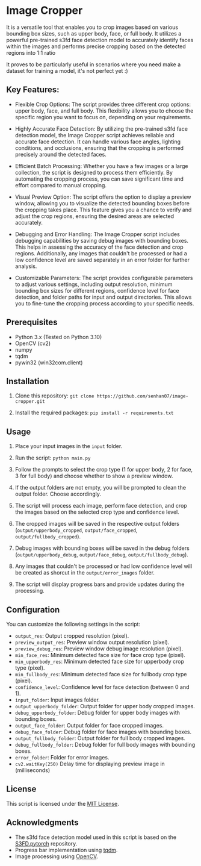 # Image Cropper

It is a versatile tool that enables you to crop images based on various bounding box sizes, such as upper body, face, or full body. It utilizes a powerful pre-trained s3fd face detection model to accurately identify faces within the images and performs precise cropping based on the detected regions into 1:1 ratio

It proves to be particularly useful in scenarios where you need make a dataset for training a model, it's not perfect yet :)


## Key Features:
- Flexible Crop Options: The script provides three different crop options: upper body, face, and full body. This flexibility allows you to choose the specific region you want to focus on, depending on your requirements.

- Highly Accurate Face Detection: By utilizing the pre-trained s3fd face detection model, the Image Cropper script achieves reliable and accurate face detection. It can handle various face angles, lighting conditions, and occlusions, ensuring that the cropping is performed precisely around the detected faces.

- Efficient Batch Processing: Whether you have a few images or a large collection, the script is designed to process them efficiently. By automating the cropping process, you can save significant time and effort compared to manual cropping.

- Visual Preview Option: The script offers the option to display a preview window, allowing you to visualize the detected bounding boxes before the cropping takes place. This feature gives you a chance to verify and adjust the crop regions, ensuring the desired areas are selected accurately.

- Debugging and Error Handling: The Image Cropper script includes debugging capabilities by saving debug images with bounding boxes. This helps in assessing the accuracy of the face detection and crop regions. Additionally, any images that couldn't be processed or had a low confidence level are saved separately in an error folder for further analysis.

- Customizable Parameters: The script provides configurable parameters to adjust various settings, including output resolution, minimum bounding box sizes for different regions, confidence level for face detection, and folder paths for input and output directories. This allows you to fine-tune the cropping process according to your specific needs.

## Prerequisites

- Python 3.x (Tested on Python 3.10)
- OpenCV (cv2)
- numpy
- tqdm
- pywin32 (win32com.client)

## Installation

1. Clone this repository:
`git clone https://github.com/senhan07/image-cropper.git`


2. Install the required packages:
`pip install -r requirements.txt`


## Usage

1. Place your input images in the `input` folder.
2. Run the script: `python main.py`

3. Follow the prompts to select the crop type (1 for upper body, 2 for face, 3 for full body) and choose whether to show a preview window.
4. If the output folders are not empty, you will be prompted to clean the output folder. Choose accordingly.
5. The script will process each image, perform face detection, and crop the images based on the selected crop type and confidence level.
6. The cropped images will be saved in the respective output folders (`output/upperbody_cropped`, `output/face_cropped`, `output/fullbody_cropped`).
7. Debug images with bounding boxes will be saved in the debug folders (`output/upperbody_debug`, `output/face_debug`, `output/fullbody_debug`).
8. Any images that couldn't be processed or had low confidence level will be created as shorcut in the `output/error_images` folder.
9. The script will display progress bars and provide updates during the processing.

## Configuration

You can customize the following settings in the script:

- `output_res`: Output cropped resolution (pixel).
- `preview_output_res`: Preview window output resolution (pixel).
- `preview_debug_res`: Preview window debug image resolution (pixel).
- `min_face_res`: Minimum detected face size for face crop type (pixel).
- `min_upperbody_res`: Minimum detected face size for upperbody crop type (pixel).
- `min_fullbody_res`: Minimum detected face size for fullbody crop type (pixel).
- `confidence_level`: Confidence level for face detection (between 0 and 1).
- `input_folder`: Input images folder.
- `output_upperbody_folder`: Output folder for upper body cropped images.
- `debug_upperbody_folder`: Debug folder for upper body images with bounding boxes.
- `output_face_folder`: Output folder for face cropped images.
- `debug_face_folder`: Debug folder for face images with bounding boxes.
- `output_fullbody_folder`: Output folder for full body cropped images.
- `debug_fullbody_folder`: Debug folder for full body images with bounding boxes.
- `error_folder`: Folder for error images.
- `cv2.waitKey(250)` Delay time for displaying preview image in (milliseconds)

## License

This script is licensed under the [MIT License](LICENSE).

## Acknowledgments

- The s3fd face detection model used in this script is based on the [S3FD.pytorch](https://github.com/polarisZhao/S3FD.pytorch) repository.
- Progress bar implementation using [tqdm](https://github.com/tqdm/tqdm).
- Image processing using [OpenCV](https://github.com/opencv/opencv).
